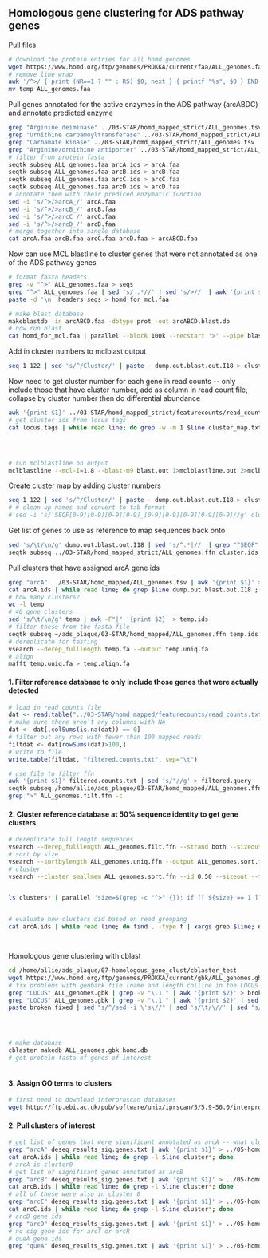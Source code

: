 ## Homologous gene clustering for ADS pathway genes

Pull files

```bash
# download the protein entries for all homd genomes
wget https://www.homd.org/ftp/genomes/PROKKA/current/faa/ALL_genomes.faa
# remove line wrap 
awk '/^>/ { print (NR==1 ? "" : RS) $0; next } { printf "%s", $0 } END { printf RS }' ALL_genomes.faa > temp
mv temp ALL_genomes.faa
```

Pull genes annotated for the active enzymes in the ADS pathway (arcABDC) and annotate predicted enzyme

```bash
grep "Arginine deiminase" ../03-STAR/homd_mapped_strict/ALL_genomes.tsv | awk '{print $1}' | sort | uniq > arcA.ids
grep "Ornithine carbamoyltransferase" ../03-STAR/homd_mapped_strict/ALL_genomes.tsv | awk '{print $1}' | sort | uniq > arcB.ids
grep "Carbamate kinase" ../03-STAR/homd_mapped_strict/ALL_genomes.tsv | awk '{print $1}' | sort | uniq > arcC.ids
grep "Arginine/ornithine antiporter" ../03-STAR/homd_mapped_strict/ALL_genomes.tsv | awk '{print $1}' | sort | uniq > arcD.ids
# filter from protein fasta
seqtk subseq ALL_genomes.faa arcA.ids > arcA.faa
seqtk subseq ALL_genomes.faa arcB.ids > arcB.faa
seqtk subseq ALL_genomes.faa arcC.ids > arcC.faa
seqtk subseq ALL_genomes.faa arcD.ids > arcD.faa
# annotate them with their prediced enzymatic function
sed -i 's/^>/>arcA_/' arcA.faa
sed -i 's/^>/>arcB_/' arcB.faa
sed -i 's/^>/>arcC_/' arcC.faa
sed -i 's/^>/>arcD_/' arcD.faa
# merge together into single database
cat arcA.faa arcB.faa arcC.faa arcD.faa > arcABCD.faa
```

Now can use MCL blastline to cluster genes that were not annotated as one of the ADS pathway genes

```bash
# format fasta headers 
grep -v "^>" ALL_genomes.faa > seqs
grep "^>" ALL_genomes.faa | sed 's/ .*//' | sed 's/>//' | awk '{print $0 "|" $0}' | sed 's/_.*|/|/' | sed 's/^/>/' > headers
paste -d '\n' headers seqs > homd_for_mcl.faa
```

```bash
# make blast database
makeblastdb -in arcABCD.faa -dbtype prot -out arcABCD.blast.db
# now run blast 
cat homd_for_mcl.faa | parallel --block 100k --recstart '>' --pipe blastp -db arcABCD.blast.db -evalue 1e-10 -outfmt 6 -query - > blast.out
```

Add in cluster numbers to mclblast output

```bash
seq 1 122 | sed 's/^/Cluster/' | paste - dump.out.blast.out.I18 > cluster_map.txt
```

Now need to get cluster number for each gene in read counts -- only include those that have cluster number, add as column in read count file, collapse by cluster number then do differential abundance

```bash
awk '{print $1}' ../03-STAR/homd_mapped_strict/featurecounts/read_counts.txt | grep -v "Geneid" > locus.tags
# get cluster ids from locus tags
cat locus.tags | while read line; do grep -w -m 1 $line cluster_map.txt || echo "NA"  ; done > clusters.ids





```


```bash
# run mclblastline on output
mclblastline --mcl-I=1.8 --blast-m9 blast.out 1>mclblastline.out 2>mclblastline.err
```

Create cluster map by adding cluster numbers

```bash
seq 1 122 | sed 's/^/Cluster/' | paste - dump.out.blast.out.I18 > cluster_map.txt
# # clean up names and convert to tab format
# sed -i 's/|SEQF[0-9][0-9][0-9][0-9]_[0-9][0-9][0-9][0-9][0-9]//g' cluster_map.txt
```

Get list of genes to use as reference to map sequences back onto

```bash
sed 's/\t/\n/g' dump.out.blast.out.I18 | sed 's/^.*|//' | grep "^SEQF" | sort | uniq > cluster.ids
seqtk subseq ../03-STAR/homd_mapped_strict/ALL_genomes.ffn cluster.ids > all_ads_genes.ffn
```







Pull clusters that have assigned arcA gene ids

```bash
grep "arcA" ../03-STAR/homd_mapped/ALL_genomes.tsv | awk '{print $1}' > arcA.ids
cat arcA.ids | while read line; do grep $line dump.out.blast.out.I18 ; done | sort | uniq > temp
# how many clusters?
wc -l temp
# 40 gene clusters
sed 's/\t/\n/g' temp | awk -F"|" '{print $2}' > temp.ids
# filter these from the fasta file
seqtk subseq ~/ads_plaque/03-STAR/homd_mapped/ALL_genomes.ffn temp.ids > temp.fa
# dereplicate for testing
vsearch --derep_fulllength temp.fa --output temp.uniq.fa
# align
mafft temp.uniq.fa > temp.align.fa

```











#### 1. Filter reference database to only include those genes that were actually detected

```R
# load in read counts file
dat <- read.table("../03-STAR/homd_mapped/featurecounts/read_counts.txt", header=T, sep="\t", row.names = 1)
# make sure there aren't any columns with NA
dat <- dat[,colSums(is.na(dat)) == 0]
# filter out any rows with fewer than 100 mapped reads 
filtdat <- dat[rowSums(dat)>100,]
# write to file
write.table(filtdat, "filtered.counts.txt", sep="\t")
```

```bash
# use file to filter ffn 
awk '{print $1}' filtered.counts.txt | sed 's/"//g' > filtered.query
seqtk subseq /home/allie/ads_plaque/03-STAR/homd_mapped/ALL_genomes.ffn  filtered.query > ALL_genomes.filt.ffn
grep ">" ALL_genomes.filt.ffn -c
```

#### 2. Cluster reference database at 50% sequence identity to get gene clusters

```bash
# dereplicate full length sequences
vsearch --derep_fulllength ALL_genomes.filt.ffn --strand both --sizeout --threads 50 --output ALL_genomes.uniq.ffn --minseqlength 1
# sort by size
vsearch --sortbylength ALL_genomes.uniq.ffn --output ALL_genomes.sort.ffn --sizeout --threads 50
# cluster
vsearch --cluster_smallmem ALL_genomes.sort.ffn --id 0.50 --sizeout --threads 61 --minseqlength 100 --clusters cluster --consout cluster.fa


ls clusters* | parallel 'size=$(grep -c "^>" {}); if [[ ${size} == 1 ]]; then rm {}; fi'


# evaluate how clusters did based on read grouping
cat arcA.ids | while read line; do find . -type f | xargs grep $line; done > test_cluster.results




```

Homologous gene clustering with cblast

```bash
cd /home/allie/ads_plaque/07-homologous_gene_clust/cblaster_test
wget https://www.homd.org/ftp/genomes/PROKKA/current/gbk/ALL_genomes.gbk
# fix problems with genbank file (name and length colline in the LOCUS linerna )
grep "LOCUS" ALL_genomes.gbk | grep -v "\.1 " | awk '{print $2}' > broken
grep "LOCUS" ALL_genomes.gbk | grep -v "\.1 " | awk '{print $2}' | sed 's/\.1/\.1 /' > fixed
paste broken fixed | sed "s/^/sed -i \'s\//" | sed 's/\t/\//' | sed "s/$/\/\' ALL_genomes.gbk/" | sed 's/\.1/\\.1/g' > fix_gbk.sh




# make database
cblaster makedb ALL_genomes.gbk homd.db
# get protein fasta of genes of interest



```









#### 3. Assign GO terms to clusters

```bash
# first need to download interproscan databases
wget http://ftp.ebi.ac.uk/pub/software/unix/iprscan/5/5.9-50.0/interproscan-5.9-50.0-64-bit.tar.gz
```





#### 2. Pull clusters of interest

```bash
# get list of genes that were significant annotated as arcA -- what clusters do these belong to?
grep "arcA" deseq_results_sig.genes.txt | awk '{print $1}' > ../05-homologous_gene_clust/arcA.ids
cat arcA.ids | while read line; do grep -l $line cluster*; done
# arcA is cluster0
# get list of significant genes annotated as arcB 
grep "arcB" deseq_results_sig.genes.txt | awk '{print $1}' > ../05-homologous_gene_clust/arcB.ids
cat arcB.ids | while read line; do grep -l $line cluster*; done
# all of these were also in cluster 0
grep "arcC" deseq_results_sig.genes.txt | awk '{print $1}' > ../05-homologous_gene_clust/arcC.ids
cat arcC.ids | while read line; do grep -l $line cluster*; done
# arcD gene ids
grep "arcD" deseq_results_sig.genes.txt | awk '{print $1}' > ../05-homologous_gene_clust/arcD.ids
# no sig gene ids for arcT or arcR
# queA gene ids
grep "queA" deseq_results_sig.genes.txt | awk '{print $1}' > ../05-homologous_gene_clust/queA.ids


```
